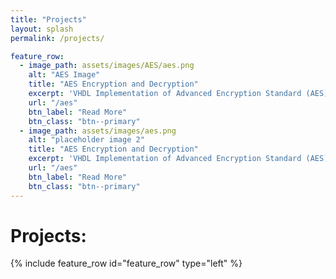 ```yaml
---
title: "Projects"
layout: splash
permalink: /projects/

feature_row:
  - image_path: assets/images/AES/aes.png
    alt: "AES Image"
    title: "AES Encryption and Decryption"
    excerpt: 'VHDL Implementation of Advanced Encryption Standard (AES) 128 bit Encryption and Decryption.'
    url: "/aes"
    btn_label: "Read More"
    btn_class: "btn--primary"
  - image_path: assets/images/aes.png
    alt: "placeholder image 2"
    title: "AES Encryption and Decryption"
    excerpt: 'VHDL Implementation of Advanced Encryption Standard (AES) 128 bit Encryption and Decryption.'
    url: "/aes"
    btn_label: "Read More"
    btn_class: "btn--primary"
---
```



# Projects:


{% include feature_row id="feature_row" type="left" %}